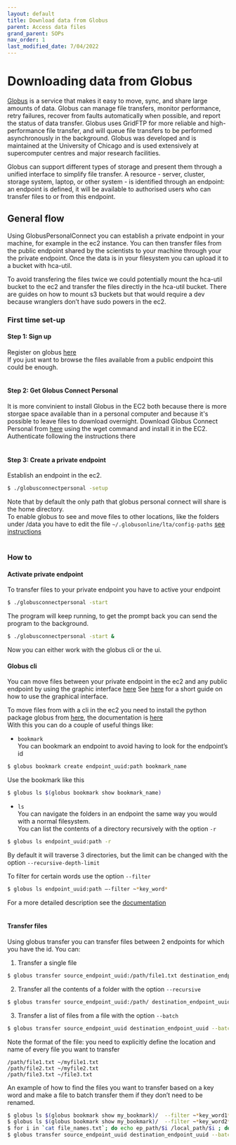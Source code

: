 ```yaml
---
layout: default
title: Download data from Globus
parent: Access data files
grand_parent: SOPs
nav_order: 1
last_modified_date: 7/04/2022
---
```


# Downloading data from Globus

[Globus](https://www.globus.org/) is a service that makes it easy to move, sync, and share large amounts of data. Globus can manage file transfers, monitor performance, retry failures, recover from faults automatically when possible, and report the status of data transfer. Globus uses GridFTP for more reliable and high-performance file transfer, and will queue file transfers to be performed asynchronously in the background.
Globus was developed and is maintained at the University of Chicago and is used extensively at supercomputer centres and major research facilities. 

Globus can support different types of storage and present them through a unified interface to simplify file transfer. 
A resource - server, cluster, storage system, laptop, or other system - is identified through an endpoint: an endpoint is defined, it will be available to authorised users who can transfer files to or from this endpoint.

## General flow
Using GlobusPersonalConnect you can establish a private endpoint in your machine, for example in the ec2 instance. 
You can then transfer files from the public endpoint shared by the scientists to your machine through your the private endpoint.
Once the data is in your filesystem you can upload it to a bucket with hca-util.

To avoid transfering the files twice we could potentially mount the hca-util bucket to the ec2 and transfer the files directly in the hca-util bucket. There are guides on how to mount s3 buckets but that would require a dev because wranglers don’t have sudo powers in the ec2.


### First time set-up
#### Step 1: Sign up
Register on globus [here](https://auth.globus.org/p/login?client_id=89ba3e72-768f-4ddb-952d-e0bb7305e2c7&scope=urn%3Aglobus%3Aauth%3Ascope%3Aauth.globus.org%3Aview_identities+urn%3Aglobus%3Aauth%3Ascope%3Anexus.api.globus.org%3Agroups+urn%3Aglobus%3Aauth%3Ascope%3Atransfer.api.globus.org%3Aall&response_type=token&redirect_uri=%2Fv2%2Foauth2%2Fauthorize%3Fclient_id%3D89ba3e72-768f-4ddb-952d-e0bb7305e2c7%26scope%3Durn%253Aglobus%253Aauth%253Ascope%253Aauth.globus.org%253Aview_identities%2520urn%253Aglobus%253Aauth%253Ascope%253Anexus.api.globus.org%253Agroups%2520urn%253Aglobus%253Aauth%253Ascope%253Atransfer.api.globus.org%253Aall%26response_type%3Dtoken%26redirect_uri%3Dhttps%253A%252F%252Fapp.globus.org%252Flogin%26redirect_name%3DGlobus%2520Web%2520App%26state%3Dmq2sv0x1w8h%26viewlocale%3Den_US&redirect_name=Globus+Web+App&viewlocale=en_US)\
If you just want to browse the files available from a public endpoint this could be enough.
 <br/>
  <br/>

#### Step 2: Get Globus Connect Personal
It is more convinient to install Globus in the EC2 both because there is more storgae space available than in a personal computer and because it's possible to leave files to download overnight.
Download Globus Connect Personal from [here](https://docs.globus.org/how-to/globus-connect-personal-linux/) using the wget command and install it in the EC2.  \
Authenticate following the instructions there
 <br/>
 <br/>
 
#### Step 3: Create a private endpoint
Establish an endpoint in the ec2.
```bash
$ ./globusconnectpersonal -setup 
```
Note that by default the only path that globus personal connect will share is the home directory.\
To enable globus to see and move files to other locations, like the folders under /data you have to edit the file `~/.globusonline/lta/config-paths` [see instructions](https://docs.globus.org/how-to/globus-connect-personal-linux/#config-paths)
 <br/>
 <br/>

### How to
#### Activate private endpoint 
To transfer files to your private endpoint you have to active your endpoint
```bash
$ ./globusconnectpersonal -start 
```
The program will keep running, to get the prompt back you can send the program to the background.
```bash
$ ./globusconnectpersonal -start &
```
Now you can either work with the globus cli or the ui.

#### Globus cli
You can move files between your private endpoint in the ec2 and any public endpoint by using the graphic interface [here](https://auth.globus.org/p/login?client_id=89ba3e72-768f-4ddb-952d-e0bb7305e2c7&scope=urn%3Aglobus%3Aauth%3Ascope%3Aauth.globus.org%3Aview_identities+urn%3Aglobus%3Aauth%3Ascope%3Anexus.api.globus.org%3Agroups+urn%3Aglobus%3Aauth%3Ascope%3Atransfer.api.globus.org%3Aall&response_type=token&redirect_uri=%2Fv2%2Foauth2%2Fauthorize%3Fclient_id%3D89ba3e72-768f-4ddb-952d-e0bb7305e2c7%26scope%3Durn%253Aglobus%253Aauth%253Ascope%253Aauth.globus.org%253Aview_identities%2520urn%253Aglobus%253Aauth%253Ascope%253Anexus.api.globus.org%253Agroups%2520urn%253Aglobus%253Aauth%253Ascope%253Atransfer.api.globus.org%253Aall%26response_type%3Dtoken%26redirect_uri%3Dhttps%253A%252F%252Fapp.globus.org%252Flogin%26redirect_name%3DGlobus%2520Web%2520App%26state%3Dewa5ysmp6xj%26viewlocale%3Den_US&redirect_name=Globus+Web+App&viewlocale=en_US)
See [here](https://docs.globus.org/how-to/get-started/) for a short guide on how to use the graphical interface.

To move files from with a cli in the ec2 you need to install the python package globus from [here](https://docs.globus.org/cli/), the documentation is [here](https://docs.globus.org/cli/reference/list-commands/) \
With this you can do a couple of useful things like:

- `bookmark` \
You can bookmark an endpoint to avoid having to look for the endpoint’s id
```bash
$ globus bookmark create endpoint_uuid:path bookmark_name
```

Use the bookmark like this
```bash
$ globus ls $(globus bookmark show bookmark_name)
```

- `ls` \
You can navigate the folders in an endpoint the same way you would with a normal filesystem.\
You can list the contents of a directory recursively with the option `-r`
```bash
$ globus ls endpoint_uuid:path -r
```
By default it will traverse 3 directories, but the limit can be changed with the option `--recursive-depth-limit` 

To filter for certain words use the option `--filter`
```bash
$ globus ls endpoint_uuid:path –-filter ~*key_word*
```
For a more detailed description see the [documentation](https://docs.globus.org/cli/reference/ls/)
 <br/>
 <br/>

#### Transfer files
Using globus transfer you can transfer files between 2 endpoints for which you have the id.
You can:
1. Transfer a single file
```bash
$ globus transfer source_endpoint_uuid:/path/file1.txt destination_endpoint_uuid:~/mynewfile.txt
```

2. Transfer all the contents of a folder with the option `--recursive`
```bash
$ globus transfer source_endpoint_uuid:/path/ destination_endpoint_uuid:~/mynewdir/ --recursive
```

3. Transfer a list of files from a file with the option `--batch`
```bash
$ globus transfer source_endpoint_uuid destination_endpoint_uuid --batch file_list.txt
```
Note the format of the file: you need to explicitly define the location and name of every file you want to transfer
```
/path/file1.txt ~/myfile1.txt
/path/file2.txt ~/myfile2.txt
/path/file3.txt ~/file3.txt
```

An example of how to find the files you want to transfer based on a key word and make a file to batch transfer them if they don’t need to be renamed.
```bash
$ globus ls $(globus bookmark show my_bookmark)/  --filter ~*key_word1* >> file_names.txt
$ globus ls $(globus bookmark show my_bookmark)/  --filter ~*key_word2* >> file_names.txt
$ for i in `cat file_names.txt`; do echo ep_path/$i /local_path/$i ; done > file_list.txt
$ globus transfer source_endpoint_uuid destination_endpoint_uuid --batch file_list.txt
```
